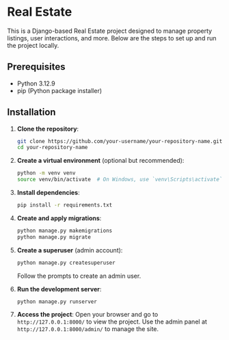 # Real Estate

This is a Django-based Real Estate project designed to manage property listings, user interactions, and more. Below are the steps to set up and run the project locally.

## Prerequisites

- Python 3.12.9
- pip (Python package installer)

## Installation

1. **Clone the repository**:
   ```bash
   git clone https://github.com/your-username/your-repository-name.git
   cd your-repository-name
   ```

2. **Create a virtual environment** (optional but recommended):
   ```bash
   python -m venv venv
   source venv/bin/activate  # On Windows, use `venv\Scripts\activate`
   ```

3. **Install dependencies**:
   ```bash
   pip install -r requirements.txt
   ```

4. **Create and apply migrations**:
   ```bash
   python manage.py makemigrations
   python manage.py migrate
   ```

5. **Create a superuser** (admin account):
   ```bash
   python manage.py createsuperuser
   ```
   Follow the prompts to create an admin user.

6. **Run the development server**:
   ```bash
   python manage.py runserver
   ```

7. **Access the project**:
   Open your browser and go to `http://127.0.0.1:8000/` to view the project. Use the admin panel at `http://127.0.0.1:8000/admin/` to manage the site.
```
